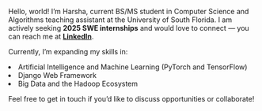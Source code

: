 Hello, world! I’m Harsha, current BS/MS student in Computer Science and Algorithms teaching assistant at the University of South Florida. I am actively seeking **2025 SWE internships** and would love to connect — you can reach me at **[LinkedIn](https://www.linkedin.com/in/harsha-yuvaraj/)**.

Currently, I’m expanding my skills in:
             <li> Artificial Intelligence and Machine Learning (PyTorch and TensorFlow) </li>
             <li> Django Web Framework </li>
             <li> Big Data and the Hadoop Ecosystem </li>
             

Feel free to get in touch if you’d like to discuss opportunities or collaborate!

             
    
<!---
HarshaExplorer/HarshaExplorer is a ✨ special ✨ repository because its `README.md` (this file) appears on your GitHub profile.
You can click the Preview link to take a look at your changes.
--->
